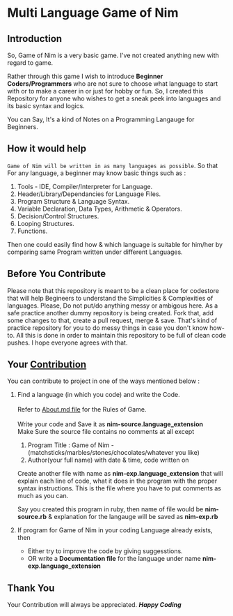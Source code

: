 
# Multi Language Game of Nim


## Introduction
So, Game of Nim is a very basic game. I've not created anything new with regard to game.

Rather through this game I wish to introduce **Beginner Coders/Programmers** who are not
sure to choose what language to start with or to make a career in or just for hobby or fun.
So, I created this Repository for anyone who wishes to get a sneak peek into languages and
its basic syntax and logics.

You can Say, It's a kind of Notes on a Programming Langauge for Beginners. 

## How it would help

`Game of Nim will be written in as many languages as possible`.
So that For any language, a beginner may know basic things such as :

1. Tools - IDE, Compiler/Interpreter for Language.
2. Header/Library/Dependancies for Language Files.
3. Program Structure & Language Syntax.
4. Variable Declaration, Data Types, Arithmetic & Operators.
5. Decision/Control Structures.
6. Looping Structures.
7. Functions.

Then one could easily find how & which language is suitable for him/her by comparing same Program
written under different Languages.

## Before You Contribute
Please note that this repository is meant to be a clean place for codestore that will help Begineers to understand the Simplicities & Complexities of languages. Please, Do not put/do anything messy or ambigous here. As a safe practice another dummy repository is being created. Fork that, add some changes to that, create a pull request, merge & save. That's kind of practice repository for you to do messy things in case you don't know how-to. All this is done in order to maintain this repository to be full of clean code pushes. I hope everyone agrees with that.

## Your [Contribution](https://github.com/C0deDaedalus/Multi-Language-Game-of-Nim/blob/master/CONTRIBUTING.md)

You can contribute to project in one of the ways mentioned below :

1. Find a language (in which you code) and write the Code.<br/><br/>
   Refer to [About.md file](https://github.com/elMaverick/Single-Heap-Game-of-Nim/blob/master/about.md) for the Rules of Game.<br/><br/>
   Write your code and Save it as **nim-source.language_extension**<br/>
   Make Sure the source file contains no comments at all except
   1. Program Title : Game of Nim - (matchsticks/marbles/stones/chocolates/whatever you like)
   2. Author(your full name) with date & time, code written on<br/>

   Create another file with name as **nim-exp.language_extension** that will explain each
   line of code, what it does in the program with the proper syntax instructions. This is the file where you have to put comments as much as you can.
   
   Say you created this program in ruby, then name of file would be **nim-source.rb**
                    & explanation for the langauge will be saved as **nim-exp.rb**
   
2. If program for Game of Nim in your coding Language already exists, then
   * Either try to improve the code by giving suggesstions.<br/>
   * OR write a **Documentation file** for the language under name **nim-exp.language_extension**<br/>

## Thank You
Your Contribution will always be appreciated. ***Happy Coding***
